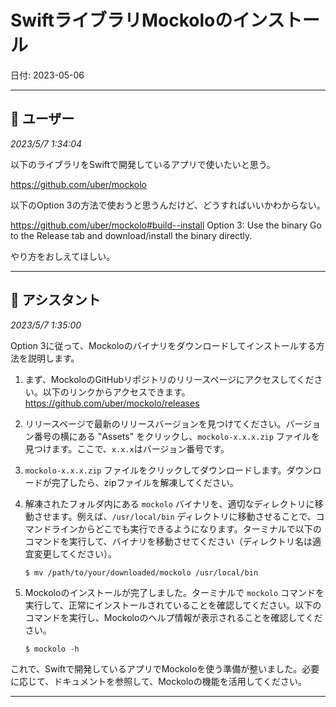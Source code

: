 # SwiftライブラリMockoloのインストール

日付: 2023-05-06

---

## 👤 ユーザー
*2023/5/7 1:34:04*

以下のライブラリをSwiftで開発しているアプリで使いたいと思う。

https://github.com/uber/mockolo

以下のOption 3の方法で使おうと思うんだけど、どうすればいいかわからない。

https://github.com/uber/mockolo#build--install
Option 3: Use the binary
Go to the Release tab and download/install the binary directly.

やり方をおしえてほしい。

---

## 🤖 アシスタント
*2023/5/7 1:35:00*

Option 3に従って、Mockoloのバイナリをダウンロードしてインストールする方法を説明します。

1. まず、MockoloのGitHubリポジトリのリリースページにアクセスしてください。以下のリンクからアクセスできます。
   https://github.com/uber/mockolo/releases

2. リリースページで最新のリリースバージョンを見つけてください。バージョン番号の横にある "Assets" をクリックし、`mockolo-x.x.x.zip` ファイルを見つけます。ここで、`x.x.x`はバージョン番号です。

3. `mockolo-x.x.x.zip` ファイルをクリックしてダウンロードします。ダウンロードが完了したら、zipファイルを解凍してください。

4. 解凍されたフォルダ内にある `mockolo` バイナリを、適切なディレクトリに移動させます。例えば、`/usr/local/bin` ディレクトリに移動させることで、コマンドラインからどこでも実行できるようになります。ターミナルで以下のコマンドを実行して、バイナリを移動させてください（ディレクトリ名は適宜変更してください）。

   ```
   $ mv /path/to/your/downloaded/mockolo /usr/local/bin
   ```

5. Mockoloのインストールが完了しました。ターミナルで `mockolo` コマンドを実行して、正常にインストールされていることを確認してください。以下のコマンドを実行し、Mockoloのヘルプ情報が表示されることを確認してください。

   ```
   $ mockolo -h
   ```

これで、Swiftで開発しているアプリでMockoloを使う準備が整いました。必要に応じて、ドキュメントを参照して、Mockoloの機能を活用してください。

---
